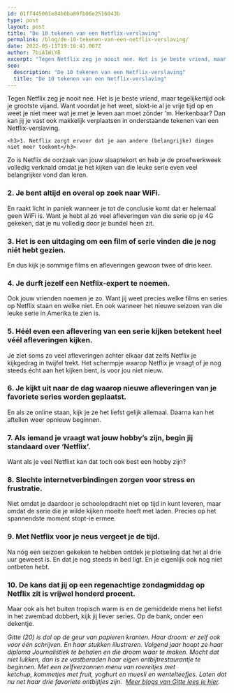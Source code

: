 ```yaml
---
id: 01ff445081e84b0ba89fb06e2516043b
type: post
layout: post
title: "De 10 tekenen van een Netflix-verslaving"
permalink: /blog/de-10-tekenen-van-een-netflix-verslaving/
date: 2022-05-11T19:16:41.067Z
author: 7biA1WiYB
excerpt: "Tegen Netflix zeg je nooit nee. Het is je beste vriend, maar tegelijkertijd ook je grootste vijand. Want voordat je het weet, slokt-ie al je vrije tijd op en weet je niet meer wat je met je leven aan moet zónder 'm. Herkenbaar? Dan kan jij je vast ook makkelijk verplaatsen in onderstaande tekenen van een Netflix-verslaving.  "
seo:
  description: "De 10 tekenen van een Netflix-verslaving"
  title: "De 10 tekenen van een Netflix-verslaving"
---
```

Tegen Netflix zeg je nooit nee. Het is je beste vriend, maar tegelijkertijd ook je grootste vijand. Want voordat je het weet, slokt-ie al je vrije tijd op en weet je niet meer wat je met je leven aan moet zónder 'm. Herkenbaar? Dan kan jij je vast ook makkelijk verplaatsen in onderstaande tekenen van een Netflix-verslaving.  

    <h3>1. Netflix zorgt ervoor dat je aan andere (belangrijke) dingen niet meer toekomt</h3>
<p>Zo is Netflix de oorzaak van jouw slaaptekort en heb je de proefwerkweek volledig verknald omdat je het kijken van die leuke serie even veel belangrijker vond dan leren.</p>
<h3>2. Je bent altijd en overal op zoek naar WiFi.</h3>
<p>En raakt licht in paniek wanneer je tot de conclusie komt dat er helemaal geen WiFi is. Want je hebt al zó veel afleveringen van die serie op je 4G gekeken, dat je nu volledig door je bundel heen zit.</p>
<h3>3. Het is een uitdaging om een film of serie vinden die je nog niét hebt gezien.</h3>
<p>En dus kijk je sommige films en afleveringen gewoon twee of drie keer.</p>
<h3>4. Je durft jezelf een Netflix-expert te noemen.</h3>
<p>Ook jouw vrienden noemen je zo. Want jij weet precies welke films en series op Netflix staan en welke niet. En ook wanneer het nieuwe seizoen van die leuke serie in Amerika te zien is. ​</p>
<h3>5. Héél even een aflevering van een serie kijken betekent heel véél afleveringen kijken.</h3>
<p>Je ziet soms zo veel afleveringen achter elkaar dat zelfs Netflix je kijkgedrag in twijfel trekt. Het schermpje waarop Netflix je vraagt of je nog steeds écht aan het kijken bent, is voor jou niet nieuw.</p>
<h3>6. Je kijkt uit naar de dag waarop nieuwe afleveringen van je favoriete series worden geplaatst.</h3>
<p>En als ze online staan, kijk je ze het liefst gelijk allemaal. Daarna kan het aftellen weer opnieuw beginnen.</p>
<h3>7. Als iemand je vraagt wat jouw hobby’s zijn, begin jij standaard over ‘Netflix’.</h3>
<p>Want als je veel Netflixt kan dat toch ook best een hobby zijn?</p>
<h3>8. Slechte internetverbindingen zorgen voor stress en frustratie.</h3>
<p>Niet omdat je daardoor je schoolopdracht niet op tijd in kunt leveren, maar omdat de serie die je wilde kijken moeite heeft met laden. Precies op het spannendste moment stopt-ie ermee.</p>
<h3>9. Met Netflix voor je neus vergeet je de tijd.</h3>
<p>Na nóg een seizoen gekeken te hebben ontdek je plotseling dat het al drie uur geweest is. En dat je nog steeds in bed ligt. En je eigenlijk ook nog niet ontbeten hebt.</p>
<h3>10. De kans dat jij op een regenachtige zondagmiddag op Netflix zit is vrijwel honderd procent.</h3>
<p>Maar ook als het buiten tropisch warm is en de gemiddelde mens het liefst in het zwembad dobbert, kijk jij liever series. Op de bank, onder een dekentje.</p>
<p><em>Gitte (20) is dol op de geur van papieren kranten. Haar droom: er zelf ook voor één schrijven. En haar stukken illustreren. Volgend jaar hoopt ze haar diploma Journalistiek te behalen en die droom waar te maken. Mocht dat niet lukken, dan is ze vastberaden haar eigen ontbijtrestaurantje te beginnen. Met een zelfverzonnen menu van roereitjes met ketchup, kommetjes met fruit, yoghurt en muesli en wentelteefjes. Laten dat nu net haar drie favoriete ontbijtjes zijn.  </em><a href="https://original.sevendays.nl/users/gitte-hessels"><em>Meer blogs van Gitte lees je hier</em></a><em>.</em></p>  

